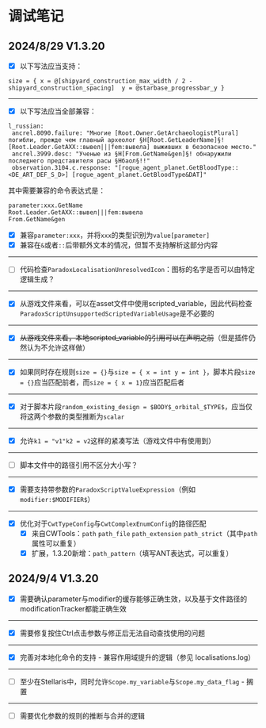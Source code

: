 # 调试笔记

## 2024/8/29 V1.3.20

* [X] 以下写法应当支持：

```
size = { x = @[shipyard_construction_max_width / 2 - shipyard_construction_spacing]  y = @starbase_progressbar_y }
```

***

* [X] 以下写法应当全部兼容：

```
l_russian:
 ancrel.8090.failure: "Многие [Root.Owner.GetArchaeologistPlural] погибли, прежде чем главный археолог §H[Root.GetLeaderName]§! [Root.Leader.GetAXX::вывел|||fem:вывела] выживших в безопасное место."
 ancrel.3999.desc: "Ученые из §H[From.GetName&gen]§! обнаружили последнего представителя расы §Hбаол§!!"
 observation.3104.c.response: "[rogue_agent_planet.GetBloodType::<DE_ART_DEF_S_D>] [rogue_agent_planet.GetBloodType&DAT]"
```

其中需要兼容的命令表达式是：

```
parameter:xxx.GetName
Root.Leader.GetAXX::вывел|||fem:вывела
From.GetName&gen
```

* [X] 兼容`parameter:xxx`，并将`xxx`的类型识别为`value[parameter]`
* [X] 兼容在`&`或者`::`后带额外文本的情况，但暂不支持解析这部分内容

***

* [ ] 代码检查`ParadoxLocalisationUnresolvedIcon`：图标的名字是否可以由特定逻辑生成？

***

* [X] 从游戏文件来看，可以在asset文件中使用scripted_variable，因此代码检查`ParadoxScriptUnsupportedScriptedVariableUsage`是不必要的

***

* [X] ~~从游戏文件来看，本地scripted_variable的引用可以在声明之前~~（但是插件仍然认为不允许这样做）

***

* [X] 如果同时存在规则`size = {}`与`size = { x = int y = int }`，脚本片段`size = {}`应当匹配前者，而`size = { x = 1}`应当匹配后者

***

* [X] 对于脚本片段`random_existing_design = $BODY$_orbital_$TYPE$`，应当仅将这两个参数的类型推断为`scalar`

***

* [X] 允许`k1 = "v1"k2 = v2`这样的紧凑写法（游戏文件中有使用到）

***

* [ ] 脚本文件中的路径引用不区分大小写？

***

* [X] 需要支持带参数的`ParadoxScriptValueExpression`（例如`modifier:$MODIFIER$`）

***

* [X] 优化对于`CwtTypeConfig`与`CwtComplexEnumConfig`的路径匹配
  * [X] 来自CWTools：`path` `path_file` `path_extension` `path_strict`（其中`path`属性可以重复）
  * [X] 扩展，1.3.20新增：`path_pattern`（填写ANT表达式，可以重复）

## 2024/9/4 V1.3.20

* [X] 需要确认parameter与modifier的缓存能够正确生效，以及基于文件路径的modificationTracker都能正确生效

***

* [X] 需要修复按住Ctrl点击参数与修正后无法自动查找使用的问题

***

* [X] 完善对本地化命令的支持 - 兼容作用域提升的逻辑（参见 localisations.log）

***

* [ ] 至少在Stellaris中，同时允许`Scope.my_variable`与`Scope.my_data_flag` - 搁置

*** 

* [ ] 需要优化参数的规则的推断与合并的逻辑
